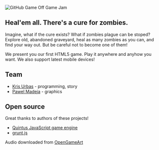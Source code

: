 ![GitHub Game Off Game Jam](https://f.cloud.github.com/assets/121322/1436486/25f88b78-4158-11e3-9b23-43596516362c.png)

## Heal'em all. There's a cure for zombies.

Imagine, what if the cure exists? What if zombies plague can be stoped?
Explore old, abandoned graveyard, heal as many zombies as you can, and find your way out.
But be careful not to become one of them!

We present you our first HTML5 game. Play it anywhere and anyhow you want.
We also support latest mobile devices!

## Team

-   [Kris Urbas](https://twitter.com/krzysu) - programming, story
- 	[Pawel Madeja](http://pawelmadeja.com/) - graphics

## Open source

Great thanks to authors of these projects!

-   [Quintus JavaScript game engine](http://html5quintus.com/)
-   [grunt.js](http://gruntjs.com/)

Audio downloaded from [OpenGameArt](http://opengameart.org/)